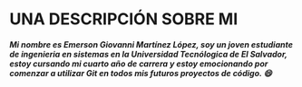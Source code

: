 # UNA DESCRIPCIÓN SOBRE MI
##### Mi nombre es **Emerson Giovanni Martínez López**, soy un joven estudiante de ingenieria en sistemas en la Universidad Tecnólogica de El Salvador, estoy cursando mi cuarto año de carrera y estoy emocionando por comenzar a utilizar Git en todos mis futuros proyectos de código. :smile:


